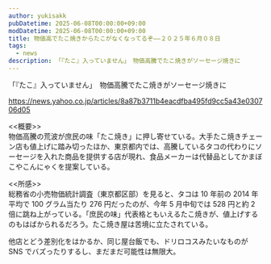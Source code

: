 ```yaml
---
author: yukisakk
pubDatetime: 2025-06-08T00:00:00+09:00
modDatetime: 2025-06-08T00:00:00+09:00
title: 物価高でたこ焼きからたこがなくなってるぞ——２０２５年６月０８日
tags:
  - news
description: 「『たこ』入っていません」　物価高騰でたこ焼きがソーセージ焼きに
---
```


「『たこ』入っていません」　物価高騰でたこ焼きがソーセージ焼きに

https://news.yahoo.co.jp/articles/8a87b3711b4eacdfba495fd9cc5a43e030706d05

<<概要>>\
物価高騰の荒波が庶民の味「たこ焼き」に押し寄せている。大手たこ焼きチェーン店も値上げに踏み切ったほか、東京都内では、高騰しているタコの代わりにソーセージを入れた商品を提供する店が現れ、食品メーカーは代替品としてかまぼこやこんにゃくを提案している。

<<所感>>\
総務省の小売物価統計調査（東京都区部）を見ると、タコは 10 年前の 2014 年平均で 100 グラム当たり 276 円だったのが、今年 5 月中旬では 528 円と約 2 倍に跳ね上がっている。「庶民の味」代表格ともいえるたこ焼きが、値上げするのもはばかられるだろう。たこ焼き屋は苦境に立たされている。

他店とどう差別化をはかるか、同じ屋台飯でも、ドリロコスみたいなものが SNS でバズったりするし、まだまだ可能性は無限大。
